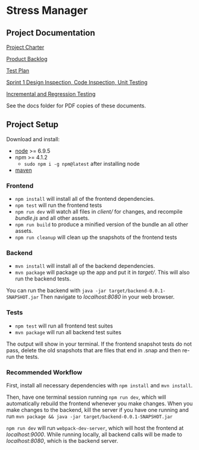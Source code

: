 # Stress Manager

## Project Documentation

[Project Charter](https://docs.google.com/document/d/1MgSNgmPj97zqQZlCLURruOX9UYQXyxo_xUl81jwi4k4/edit?usp=sharing)

[Product Backlog](https://docs.google.com/document/d/1OBjZGVrhTmL1PJG95LB13ZsZtPMM6A06VYqGwWNWzJI/edit?usp=sharing)

[Test Plan](https://docs.google.com/document/d/1Wng8cIEPiLTz2BrBfEY_Hg_nauLI5P6y5QURing2764/edit?usp=sharing)

[Sprint 1 Design Inspection, Code Inspection, Unit Testing](https://docs.google.com/document/d/1286QKHC_SKXjvaOQllOBXlMAwIpHeSg2QAVMARqN_hA/edit?usp=sharing)


[Incremental and Regression Testing](https://docs.google.com/document/d/1vN7wMspZt-SuaZ3SMEV28CeFf54eZ4NnjWjsXfhb9bg/edit?usp=sharing)

See the docs folder for PDF copies of these documents.

## Project Setup

Download and install:

* [node](https://nodejs.org/en/) >= 6.9.5
* npm >= 4.1.2
  * `sudo npm i -g npm@latest` after installing node
* [maven](http://maven.apache.org/install.html)

### Frontend

* `npm install` will install all of the frontend dependencies.
* `npm test` will run the frontend tests
* `npm run dev` will watch all files in *client/* for changes, and recompile
*bundle.js* and all other assets.
* `npm run build` to produce a minified version of the bundle an all other assets.
* `npm run cleanup` will clean up the snapshots of the frontend tests

### Backend

* `mvn install` will install all of the backend dependencies.
* `mvn package` will package up the app and put it in *target/*. This will also
  run the backend tests.

You can run the backend with `java -jar target/backend-0.0.1-SNAPSHOT.jar`
Then navigate to *localhost:8080* in your web browser.

### Tests

* `npm test` will run all frontend test suites
* `mvn package` will run all backend test suites

The output will show in your terminal. If the frontend snapshot tests do not pass,
delete the old snapshots that are files that end in .snap and then re-run the tests.

### Recommended Workflow

First, install all necessary dependencies with `npm install` and `mvn install`.

Then, have one terminal session running `npm run dev`, which will automatically rebuild
the frontend whenever you make changes. When you make changes to the backend, kill
the server if you have one running and run `mvn package && java -jar target/backend-0.0.1-SNAPSHOT.jar`

`npm run dev` will run `webpack-dev-server`, which will host the frontend at
*localhost:9000*. While running locally, all backend calls will be made to *localhost:8080*,
which is the backend server.
